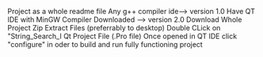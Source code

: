 Project as a whole readme file
Any g++ compiler ide--> version 1.0
Have QT IDE with MinGW Compiler Downloaded --> version 2.0
Download Whole Project Zip
Extract Files (preferrably to desktop)
Double CLick on "String_Search_I Qt Project File (.Pro file) 
Once opened in QT IDE click "configure" in oder to build and run fully functioning project 

